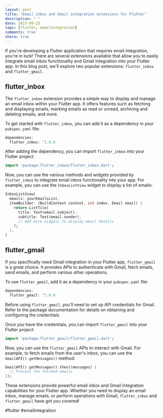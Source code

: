 ```yaml
---
layout: post
title: "Email inbox and Gmail integration extensions for Flutter"
description: " "
date: 2023-09-23
tags: [flutter, emailintegration]
comments: true
share: true
---
```


If you're developing a Flutter application that requires email integration, you're in luck! There are several extensions available that allow you to easily integrate email inbox functionality and Gmail integration into your Flutter app. In this blog post, we'll explore two popular extensions: `flutter_inbox` and `flutter_gmail`.

## flutter_inbox

The `flutter_inbox` extension provides a simple way to display and manage an email inbox within your Flutter app. It offers features such as fetching and displaying emails, marking emails as read or unread, archiving and deleting emails, and more.

To get started with `flutter_inbox`, you can add it as a dependency in your `pubspec.yaml` file:

```dart
dependencies:
  flutter_inbox: ^1.0.0
```

After adding the dependency, you can import `flutter_inbox` into your Flutter project:

```dart
import 'package:flutter_inbox/flutter_inbox.dart';
```

Now, you can use the various methods and widgets provided by `flutter_inbox` to integrate email inbox functionality into your app. For example, you can use the `InboxListView` widget to display a list of emails:

```dart
InboxListView(
  emails: yourEmailsList,
  itemBuilder: (BuildContext context, int index, Email email) {
    return ListTile(
      title: Text(email.subject),
      subtitle: Text(email.sender),
      // Add more widgets to display email details
    );
  },
)
```

## flutter_gmail

If you specifically need Gmail integration in your Flutter app, `flutter_gmail` is a great choice. It provides APIs to authenticate with Gmail, fetch emails, send emails, and perform various other operations.

To use `flutter_gmail`, add it as a dependency in your `pubspec.yaml` file:

```dart
dependencies:
  flutter_gmail: ^1.0.0
```

Before using `flutter_gmail`, you'll need to set up API credentials for Gmail. Refer to the package documentation for details on obtaining and configuring the credentials.

Once you have the credentials, you can import `flutter_gmail` into your Flutter project:

```dart
import 'package:flutter_gmail/flutter_gmail.dart';
```

Now, you can use the `flutter_gmail` APIs to interact with Gmail. For example, to fetch emails from the user's inbox, you can use the `GmailAPI().getMessages()` method:

```dart
GmailAPI().getMessages().then((messages) {
  // Process the fetched emails
});
```

These extensions provide powerful email inbox and Gmail integration capabilities for your Flutter app. Whether you need to display an email inbox, manage emails, or perform operations with Gmail, `flutter_inbox` and `flutter_gmail` have got you covered!

#flutter #emailintegration